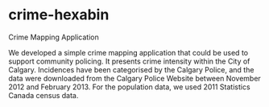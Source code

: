 # crime-hexabin
Crime Mapping Application

We developed a simple crime mapping application that could be used to support community policing. It presents crime intensity within the City of Calgary. Incidences have been categorised by the Calgary Police, and the data were downloaded from the Calgary Police Website between November 2012 and February 2013. For the population data, we used 2011 Statistics Canada census data.
